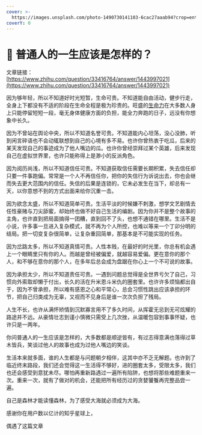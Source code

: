 ```yaml
---
cover: >-
  https://images.unsplash.com/photo-1490730141103-6cac27aaab94?crop=entropy&cs=srgb&fm=jpg&ixid=MnwxOTcwMjR8MHwxfHNlYXJjaHwxfHxsaWZlfGVufDB8fHx8MTY0ODIwNzQxNw&ixlib=rb-1.2.1&q=85
coverY: 0
---
```


# 🏓 普通人的一生应该是怎样的？

文章链接：[https://www.zhihu.com/question/33416764/answer/1443997021](https://www.zhihu.com/question/33416764/answer/1443997021)

因为够年轻，所以不知道好时光短暂，生命可贵。不知道能自由活动，健步行走，全身上下都没有不适的阶段在生命全程是极为珍贵的。旺盛的[生命力](https://www.zhihu.com/search?q=%E7%94%9F%E5%91%BD%E5%8A%9B\&search\_source=Entity\&hybrid\_search\_source=Entity\&hybrid\_search\_extra=%7B%22sourceType%22%3A%22answer%22%2C%22sourceId%22%3A1443997021%7D)在大多数人身上只能停留短短一段，毫无身体健康方面的负担，能全力奔跑的日子，远没有你想象中长久。

因为不曾站在舆论中央，所以不知道名誉可贵。不知道能内心坦荡，没心没肺，听到闲言碎语也不会动辄联想到自己的心境有多不易。也许你曾热衷于吃瓜，后来的某天发现自己的事迹成为了他人嘴边的瓜。也许你曾经崇拜过某个英雄，后来发现自己在虚拟世界里，也许只能称得上是渺小的反派角色。

因为阅历尚浅，所以不知道信任可贵。不知道获取信任需要长期积累，失去信任却只要一件事跑偏。常常是一个人不再信任你，把你的失信行为诉说出去，你也会继而失去更大范围内的信任。失信的后果是连锁的，它未必发生在当下，却总有一天，以你意想不到的方式出面来给你沉重一击。

因为欲念太盛，所以不知道简单可贵。生活平淡的时候嫌不刺激，想学文艺剧情去任性豪赌与刀尖舔蜜，却始终也做不好自己生活的编剧。因为你并不是整个故事的主角，也许直到把局面搞得一团糟，直到回不了头，也想不通错在哪里。生活不是小说，许多事一旦进入复杂模式，就不再为个人所控，也难以等来一个丁卯分明的结局。把一切变复杂很简单，让复杂重回简单，那基本是不可能实现的任务。

因为岔路太多，所以不知道真情可贵。人性本贱，在最好的时光里，你总有机会遇上一个眼睛里只有你的人。而越是曾经被偏爱，就越容易爱偏。更在意你的那个人，和不够在意你的那个人，在多年后总会成为盘踞在你心上一个不可说的故事。

因为承担太少，所以不知道责任可贵。一遇到问题总觉得是全世界亏欠了自己，习惯向外索取却懒于付出，长久的活在升米恩斗米仇的圈套里。也许许多烦恼都出自于，因为不曾承担，所以难有感恩之心和平常心，总会习惯性跳出应该承担的环节，把自己归类成为无辜，又视而不见身后是谁一次次负担了残局。

人生不长，也许从满怀矫情到沉默寡言用不了多久时间，从挥霍无忌到无可炫耀的路途并不远。从豪情壮志到谨小慎微只需受上几次挫，从温暖包容到事事怀疑，也许只是一两年。

你问普通人的一生应该是怎样的，大多数都是顺逆皆有，有过志得意满也落得过草木皆兵，笑谈过他人的故事也成为过他人嘴边的笑谈。

生活本来就多面，谁的人生都是与问题朝夕相伴，这其中亦不乏无解题。也许到了临近终末路段，我们还会觉得这一生活得不够好，进的圈套太多，受限太多，我们也还会感受到意犹未尽。哪怕再重新路遇过一遍所有陷阱，也想将那些难题重来一次。重来一次，就有了做对的机会，还能把所有经历过的贪婪饕餮再完整品尝一遍。

自己是森林才能读懂森林，为了感受大海就必须成为大海。

感谢你在用户数以亿计的知乎星球上，

偶遇了这篇文章
